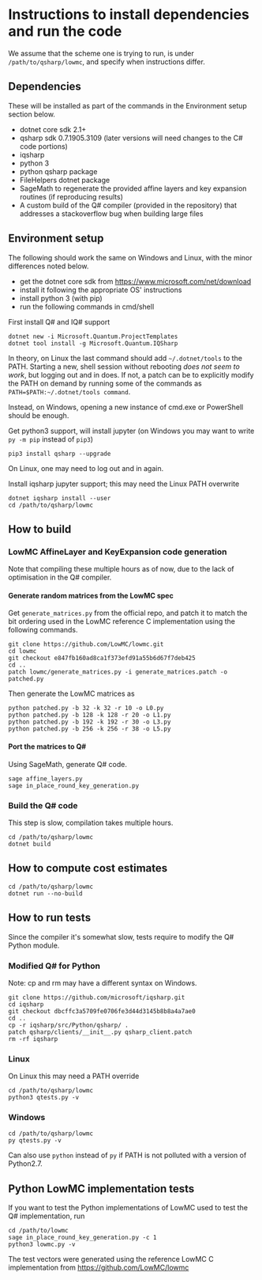 # Instructions to install dependencies and run the code

We assume that the scheme one is trying to run, is under `/path/to/qsharp/lowmc`, and specify when instructions differ.

## Dependencies

These will be installed as part of the commands in the Environment setup section below.
- dotnet core sdk 2.1+
- qsharp sdk 0.7.1905.3109 (later versions will need changes to the C# code portions)
- iqsharp
- python 3
- python qsharp package
- FileHelpers dotnet package
- SageMath to regenerate the provided affine layers and key expansion routines (if reproducing results)
- A custom build of the Q# compiler (provided in the repository) that addresses a stackoverflow bug when building large files

## Environment setup

The following should work the same on Windows and Linux, with the minor differences noted below.

- get the dotnet core sdk from https://www.microsoft.com/net/download
- install it following the appropriate OS' instructions
- install python 3 (with pip)
- run the following commands in cmd/shell

First install Q# and IQ# support

```
dotnet new -i Microsoft.Quantum.ProjectTemplates
dotnet tool install -g Microsoft.Quantum.IQSharp
```

In theory, on Linux the last command should add `~/.dotnet/tools` to the PATH. Starting a new, shell session without rebooting *does not seem to work*, but logging out and in does.
If not, a patch can be to explicitly modify the PATH on demand by running some of the commands as `PATH=$PATH:~/.dotnet/tools command`.

Instead, on Windows, opening a new instance of cmd.exe or PowerShell should be enough.

Get python3 support, will install jupyter (on Windows you may want to write `py -m pip` instead of `pip3`)
```
pip3 install qsharp --upgrade
```
On Linux, one may need to log out and in again.

Install iqsharp jupyter support; this may need the Linux PATH overwrite
```
dotnet iqsharp install --user
cd /path/to/qsharp/lowmc
```

## How to build

### LowMC AffineLayer and KeyExpansion code generation
Note that compiling these multiple hours as of now, due to the lack of optimisation in the Q# compiler.

#### Generate random matrices from the LowMC spec
Get `generate_matrices.py` from the official repo, and patch it to match the bit ordering used in the LowMC reference C implementation using the following commands.
```
git clone https://github.com/LowMC/lowmc.git
cd lowmc
git checkout e847fb160ad8ca1f373efd91a55b6d67f7deb425
cd ..
patch lowmc/generate_matrices.py -i generate_matrices.patch -o patched.py
```

Then generate the LowMC matrices as
```
python patched.py -b 32 -k 32 -r 10 -o L0.py
python patched.py -b 128 -k 128 -r 20 -o L1.py
python patched.py -b 192 -k 192 -r 30 -o L3.py
python patched.py -b 256 -k 256 -r 38 -o L5.py
```

#### Port the matrices to Q#
Using SageMath, generate Q# code.
```
sage affine_layers.py
sage in_place_round_key_generation.py
```

### Build the Q# code
This step is slow, compilation takes multiple hours.

```
cd /path/to/qsharp/lowmc
dotnet build
```

## How to compute cost estimates
```
cd /path/to/qsharp/lowmc
dotnet run --no-build
```

## How to run tests

Since the compiler it's somewhat slow, tests require to modify the Q# Python module.

### Modified Q# for Python

Note: cp and rm may have a different syntax on Windows.
```
git clone https://github.com/microsoft/iqsharp.git
cd iqsharp
git checkout dbcffc3a5709fe0706fe3d44d3145b8b8a4a7ae0
cd ..
cp -r iqsharp/src/Python/qsharp/ .
patch qsharp/clients/__init__.py qsharp_client.patch
rm -rf iqsharp
```

### Linux
On Linux this may need a PATH override
```
cd /path/to/qsharp/lowmc
python3 qtests.py -v
```

### Windows
```
cd /path/to/qsharp/lowmc
py qtests.py -v
```
Can also use `python` instead of `py` if PATH is not polluted with a version of Python2.7.

## Python LowMC implementation tests

If you want to test the Python implementations of LowMC used to test the Q# implementation, run
```
cd /path/to/lowmc
sage in_place_round_key_generation.py -c 1
python3 lowmc.py -v
```
The test vectors were generated using the reference LowMC C implementation from https://github.com/LowMC/lowmc
